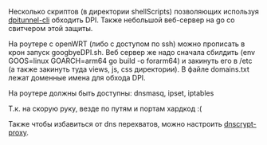 Несколько скриптов (в директории shellScripts) позволяющих используя [dpitunnel-cli](https://github.com/nomoresat/DPITunnel-cli) обходить DPI. 
Также небольшой веб-сервер на go со свитчером этой защиты.

На роутере с openWRT (либо с доступом по ssh) можно прописать в крон запуск googbyeDPI.sh. 
Веб сервер же надо сначала сбилдить (env GOOS=linux GOARCH=arm64 go build -o forarm64) и закинуть его в /etc (а также закинуть туда views, js, css директории).
В файле domains.txt лежат доменные имена для обхода DPI.


На роутере должны быть доступны: dnsmasq, ipset, iptables


Т.к. на скорую руку, везде по путям и портам хардкод :(

Также чтобы избавиться от dns перехватов, можно настроить [dnscrypt-proxy](https://github.com/DNSCrypt/dnscrypt-proxy).
